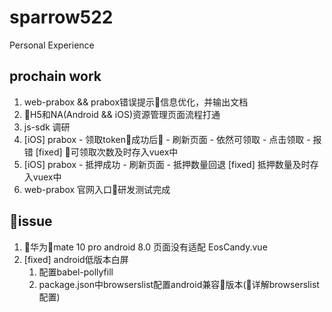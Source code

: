 # sparrow522
Personal Experience
## prochain work
1. web-prabox && prabox错误提示信息优化，并输出文档
2. H5和NA(Android && iOS)资源管理页面流程打通
3. js-sdk 调研
4. [iOS] prabox - 领取token成功后 - 刷新页面 - 依然可领取 - 点击领取 - 报错
   [fixed] 可领取次数及时存入vuex中
5. [iOS] prabox - 抵押成功 - 刷新页面 - 抵押数量回退
   [fixed] 抵押数量及时存入vuex中
6. web-prabox 官网入口研发测试完成

## issue
1. 华为mate 10 pro android 8.0 页面没有适配  EosCandy.vue
2. [fixed] android低版本白屏
   1. 配置babel-pollyfill
   2. package.json中browserslist配置android兼容版本(详解browserslist配置)